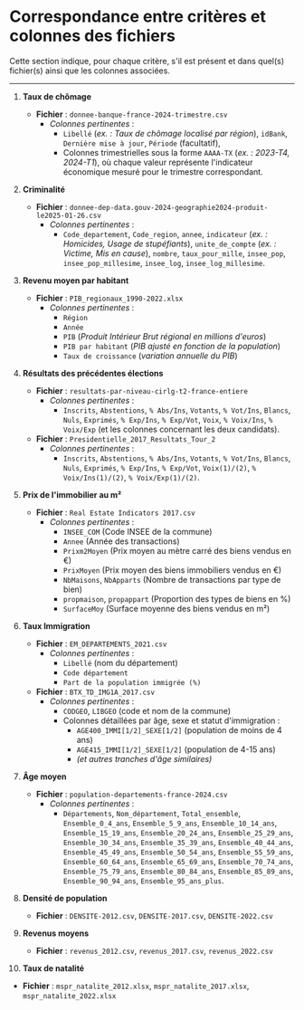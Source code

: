 # Correspondance entre critères et colonnes des fichiers

Cette section indique, pour chaque critère, s'il est présent et dans quel(s) fichier(s) ainsi que les colonnes associées.

---

1. **Taux de chômage**  
   - **Fichier** : `donnee-banque-france-2024-trimestre.csv`  
     - *Colonnes pertinentes* :  
       - `Libellé` (*ex. : Taux de chômage localisé par région*), `idBank`, `Dernière mise à jour`, `Période` (facultatif),  
       - Colonnes trimestrielles sous la forme `AAAA-TX` (*ex. : 2023-T4, 2024-T1*), où chaque valeur représente l'indicateur économique mesuré pour le trimestre correspondant.

2. **Criminalité**  
   - **Fichier** : `donnee-dep-data.gouv-2024-geographie2024-produit-le2025-01-26.csv`  
     - *Colonnes pertinentes* :  
       - `Code_departement`, `Code_region`, `annee`, `indicateur` (*ex. : Homicides, Usage de stupéfiants*), `unite_de_compte` (*ex. : Victime, Mis en cause*), `nombre`, `taux_pour_mille`, `insee_pop`, `insee_pop_millesime`, `insee_log`, `insee_log_millesime`.

3. **Revenu moyen par habitant**  
   - **Fichier** : `PIB_regionaux_1990-2022.xlsx`  
      - *Colonnes pertinentes* :  
         - `Région`  
         - `Année`  
         - `PIB` (*Produit Intérieur Brut régional en millions d'euros*)  
         - `PIB par habitant` (*PIB ajusté en fonction de la population*)  
         - `Taux de croissance` (*variation annuelle du PIB*)  

4. **Résultats des précédentes élections**  
   - **Fichier** : `resultats-par-niveau-cirlg-t2-france-entiere`  
     - *Colonnes pertinentes* :  
       - `Inscrits`, `Abstentions`, `% Abs/Ins`, `Votants`, `% Vot/Ins`, `Blancs`, `Nuls`, `Exprimés`, `% Exp/Ins`, `% Exp/Vot`, `Voix`, `% Voix/Ins`, `% Voix/Exp` (et les colonnes concernant les deux candidats).  
   - **Fichier** : `Presidentielle_2017_Resultats_Tour_2`  
     - *Colonnes pertinentes* :  
       - `Inscrits`, `Abstentions`, `% Abs/Ins`, `Votants`, `% Vot/Ins`, `Blancs`, `Nuls`, `Exprimés`, `% Exp/Ins`, `% Exp/Vot`, `Voix(1)/(2)`, `% Voix/Ins(1)/(2)`, `% Voix/Exp(1)/(2)`.

5. **Prix de l'immobilier au m²**  
   - **Fichier** : `Real Estate Indicators 2017.csv`  
     - *Colonnes pertinentes* :  
       - `INSEE_COM` (Code INSEE de la commune)
       - `Annee` (Année des transactions)
       - `Prixm2Moyen` (Prix moyen au mètre carré des biens vendus en €)
       - `PrixMoyen` (Prix moyen des biens immobiliers vendus en €)
       - `NbMaisons`, `NbApparts` (Nombre de transactions par type de bien)
       - `propmaison`, `propappart` (Proportion des types de biens en %)
       - `SurfaceMoy` (Surface moyenne des biens vendus en m²)

6. **Taux Immigration**  
   - **Fichier** : `EM_DEPARTEMENTS_2021.csv`
     - *Colonnes pertinentes* :
       - `Libellé` (nom du département)
       - `Code département`
       - `Part de la population immigrée (%)` 
   - **Fichier** : `BTX_TD_IMG1A_2017.csv`
     - *Colonnes pertinentes* :
       - `CODGEO`, `LIBGEO` (code et nom de la commune)
       - Colonnes détaillées par âge, sexe et statut d'immigration :
         - `AGE400_IMMI[1/2]_SEXE[1/2]` (population de moins de 4 ans)
         - `AGE415_IMMI[1/2]_SEXE[1/2]` (population de 4-15 ans)
         - *(et autres tranches d'âge similaires)*

7. **Âge moyen**  
   - **Fichier** : `population-departements-france-2024.csv`  
     - *Colonnes pertinentes* :  
       - `Départements`, `Nom_département`, `Total_ensemble`, `Ensemble_0_4_ans`, `Ensemble_5_9_ans`, `Ensemble_10_14_ans`, `Ensemble_15_19_ans`, `Ensemble_20_24_ans`, `Ensemble_25_29_ans`, `Ensemble_30_34_ans`, `Ensemble_35_39_ans`, `Ensemble_40_44_ans`, `Ensemble_45_49_ans`, `Ensemble_50_54_ans`, `Ensemble_55_59_ans`, `Ensemble_60_64_ans`, `Ensemble_65_69_ans`, `Ensemble_70_74_ans`, `Ensemble_75_79_ans`, `Ensemble_80_84_ans`, `Ensemble_85_89_ans`, `Ensemble_90_94_ans`, `Ensemble_95_ans_plus`.

8. **Densité de population**
   - **Fichier** : `DENSITE-2012.csv`, `DENSITE-2017.csv`, `DENSITE-2022.csv`

9. **Revenus moyens**
   - **Fichier** : `revenus_2012.csv`, `revenus_2017.csv`, `revenus_2022.csv`

10. **Taux de natalité**
   - **Fichier** : `mspr_natalite_2012.xlsx`, `mspr_natalite_2017.xlsx`, `mspr_natalite_2022.xlsx`
